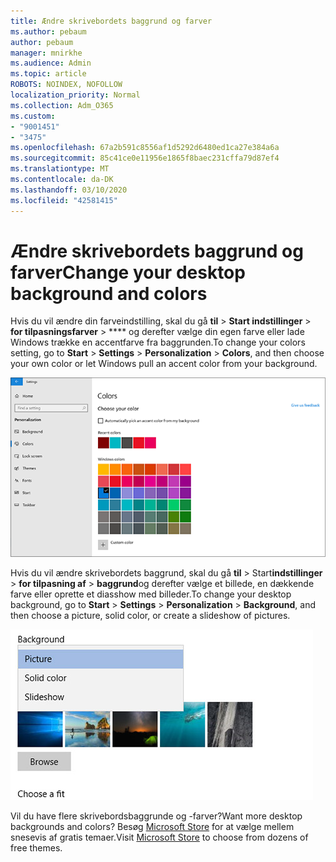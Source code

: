 ```yaml
---
title: Ændre skrivebordets baggrund og farver
ms.author: pebaum
author: pebaum
manager: mnirkhe
ms.audience: Admin
ms.topic: article
ROBOTS: NOINDEX, NOFOLLOW
localization_priority: Normal
ms.collection: Adm_O365
ms.custom:
- "9001451"
- "3475"
ms.openlocfilehash: 67a2b591c8556af1d5292d6480ed1ca27e384a6a
ms.sourcegitcommit: 85c41ce0e11956e1865f8baec231cffa79d87ef4
ms.translationtype: MT
ms.contentlocale: da-DK
ms.lasthandoff: 03/10/2020
ms.locfileid: "42581415"
---
```

# <a name="change-your-desktop-background-and-colors"></a><span data-ttu-id="d1bd7-102">Ændre skrivebordets baggrund og farver</span><span class="sxs-lookup"><span data-stu-id="d1bd7-102">Change your desktop background and colors</span></span>

<span data-ttu-id="d1bd7-103">Hvis du vil ændre din farveindstilling, skal du gå **til** > **Start indstillinger** > **for tilpasningsfarver** > \*\*\*\* og derefter vælge din egen farve eller lade Windows trække en accentfarve fra baggrunden.</span><span class="sxs-lookup"><span data-stu-id="d1bd7-103">To change your colors setting, go to **Start** > **Settings** > **Personalization** > **Colors**, and then choose your own color or let Windows pull an accent color from your background.</span></span>

![Tilpas dine farver i Windows.](media/windows-personalization-colors.png)

<span data-ttu-id="d1bd7-105">Hvis du vil ændre skrivebordets baggrund, skal du gå **til** > Start**indstillinger** > **for tilpasning af** > **baggrund**og derefter vælge et billede, en dækkende farve eller oprette et diasshow med billeder.</span><span class="sxs-lookup"><span data-stu-id="d1bd7-105">To change your desktop background, go to **Start** > **Settings** > **Personalization** > **Background**, and then choose a picture, solid color, or create a slideshow of pictures.</span></span> 

![Skift baggrund på skrivebordet.](media/windows-desktop-background.png)

<span data-ttu-id="d1bd7-107">Vil du have flere skrivebordsbaggrunde og -farver?</span><span class="sxs-lookup"><span data-stu-id="d1bd7-107">Want more desktop backgrounds and colors?</span></span> <span data-ttu-id="d1bd7-108">Besøg [Microsoft Store](https://www.microsoft.com/store/collections/windowsthemes) for at vælge mellem snesevis af gratis temaer.</span><span class="sxs-lookup"><span data-stu-id="d1bd7-108">Visit [Microsoft Store](https://www.microsoft.com/store/collections/windowsthemes) to choose from dozens of free themes.</span></span>
